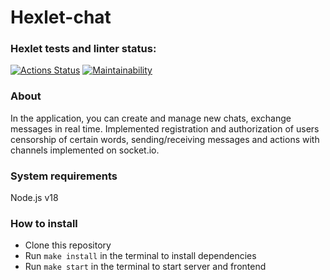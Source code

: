 # Hexlet-chat

### Hexlet tests and linter status:
[![Actions Status](https://github.com/Ledchig/frontend-project-12/workflows/hexlet-check/badge.svg)](https://github.com/Ledchig/frontend-project-12/actions)
[![Maintainability](https://api.codeclimate.com/v1/badges/7ab381c9c804ce66b9e1/maintainability)](https://codeclimate.com/github/Ledchig/frontend-project-12/maintainability)

### About
In the application, you can create and manage new chats, exchange messages in real time. Implemented registration and authorization of users censorship of certain words, sending/receiving messages and actions with channels implemented on socket.io.
### System requirements
Node.js v18

### How to install
- Clone this repository
- Run `make install` in the terminal to install dependencies
- Run `make start` in the terminal to start server and frontend
